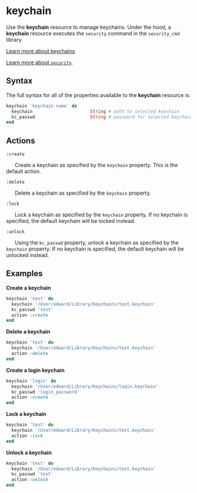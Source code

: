 keychain
=========

Use the **keychain** resource to manage keychains.
Under the hood, a **keychain** resource executes the `security`
command in the `security_cmd` library.

[Learn more about keychains](https://support.apple.com/kb/PH20093?locale=en_US).

[Learn more about `security`](https://developer.apple.com/legacy/library/documentation/Darwin/Reference/ManPages/man1/security.1.html).

Syntax
------

The full syntax for all of the properties available to the **keychain** resource
is:

```ruby
keychain 'keychain name' do
  keychain                      String # path to selected keychain
  kc_passwd                     String # password for selected keychain
end
```

Actions
-------

`:create`

&nbsp;&nbsp;&nbsp;&nbsp;&nbsp;&nbsp;Create a keychain as specified by
the `keychain` property. This is the default action.

`:delete`

&nbsp;&nbsp;&nbsp;&nbsp;&nbsp;&nbsp;Delete a keychain as specified by
the `keychain` property. 

`:lock`

&nbsp;&nbsp;&nbsp;&nbsp;&nbsp;&nbsp;Lock a keychain as specified by
the `keychain` property. If no keychain is specified, the default keychain 
will be locked instead. 

`:unlock`

&nbsp;&nbsp;&nbsp;&nbsp;&nbsp;&nbsp;Using the `kc_passwd` property, unlock a 
keychain as specified by the `keychain` property. If no keychain is specified, 
the default keychain will be unlocked instead. 



Examples
--------

**Create a keychain**

```ruby
keychain 'test' do
  keychain '/User/edward/Library/Keychains/test.keychain'
  kc_passwd 'test'
  action :create
end
```

**Delete a keychain**

```ruby
keychain 'test' do
  keychain '/User/edward/Library/Keychains/test.keychain'
  action :delete
end
```

**Create a login keychain**

```ruby
keychain 'login' do
  keychain '/User/edward/Library/Keychains/login.keychain'
  kc_passwd 'login_password'
  action :create
end
```

**Lock a keychain**

```ruby
keychain 'test' do
  keychain '/User/edward/Library/Keychains/test.keychain'
  action :lock
end
```

**Unlock a keychain**

```ruby
keychain 'test' do
  keychain '/User/edward/Library/Keychains/test.keychain'
  kc_passwd 'test'
  action :unlock
end
```
